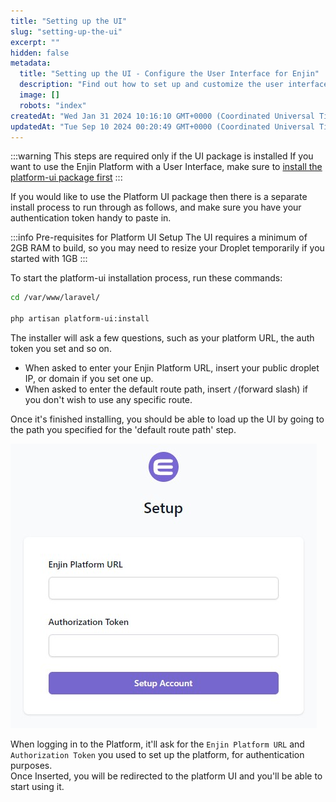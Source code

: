 ```yaml
---
title: "Setting up the UI"
slug: "setting-up-the-ui"
excerpt: ""
hidden: false
metadata: 
  title: "Setting up the UI - Configure the User Interface for Enjin"
  description: "Find out how to set up and customize the user interface for Enjin’s platform, improving user experience and functionality."
  image: []
  robots: "index"
createdAt: "Wed Jan 31 2024 10:16:10 GMT+0000 (Coordinated Universal Time)"
updatedAt: "Tue Sep 10 2024 00:20:49 GMT+0000 (Coordinated Universal Time)"
---
```

:::warning This steps are required only if the UI package is installed
If you want to use the Enjin Platform with a User Interface, make sure to [install the platform-ui package first](doc:installing-additional-packages)
:::

If you would like to use the Platform UI package then there is a separate install process to run through as follows, and make sure you have your authentication token handy to paste in.

:::info Pre-requisites for Platform UI Setup
The UI requires a minimum of 2GB RAM to build, so you may need to resize your Droplet temporarily if you started with 1GB
:::

To start the platform-ui installation process, run these commands:

```bash
cd /var/www/laravel/

php artisan platform-ui:install
```

The installer will ask a few questions, such as your platform URL, the auth token you set and so on.

- When asked to enter your Enjin Platform URL, insert your public droplet IP, or domain if you set one up.
- When asked to enter the default route path, insert `/`(forward slash) if you don't wish to use any specific route.

Once it's finished installing, you should be able to load up the UI by going to the path you specified for the 'default route path' step.

![Choose a region](./img/setup-configuration.jpg)

When logging in to the Platform, it'll ask for the `Enjin Platform URL` and `Authorization Token` you used to set up the platform, for authentication purposes.  
Once Inserted, you will be redirected to the platform UI and you'll be able to start using it.
